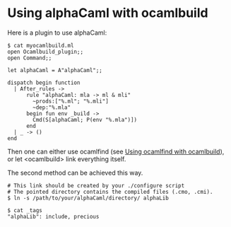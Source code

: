 <!-- ((! set title Using alphaCaml with ocamlbuild !)) ((! set learn !)) -->

# Using alphaCaml with ocamlbuild
Here is a plugin to use alphaCaml:

`$ cat myocamlbuild.ml`<br />`open Ocamlbuild_plugin;;`<br />`open Command;;`

`let alphaCaml = A"alphaCaml";;`

`dispatch begin function`<br />`  | After_rules ->`<br />`      rule "alphaCaml: mla -> ml & mli"`<br />`        ~prods:["%.ml"; "%.mli"]`<br />`        ~dep:"%.mla"`<br />`      begin fun env _build ->`<br />`        Cmd(S[alphaCaml; P(env "%.mla")])`<br />`      end`<br />`  | _ -> ()`<br />`end`

Then one can either use ocamlfind \(see [Using ocamlfind with
ocamlbuild](Using_ocamlfind_with_ocamlbuild.html)\), or let
<ocamlbuild\> link everything itself.

The second method can be achieved this way.

`# This link should be created by your ./configure script`<br />`# The pointed directory contains the compiled files (.cmo, .cmi).`<br />`$ ln -s /path/to/your/alphaCaml/directory/ alphaLib`

`$ cat _tags`<br />`"alphaLib": include, precious`

